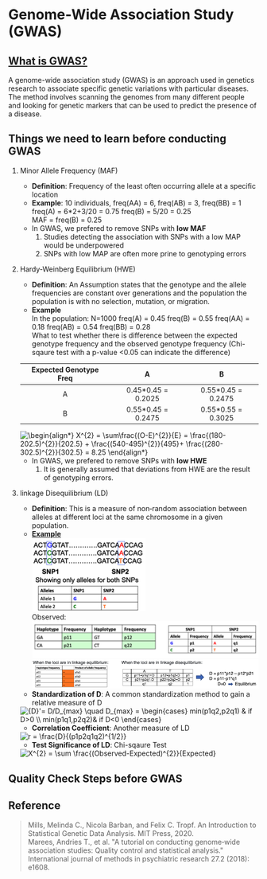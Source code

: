 # Genome-Wide Association Study (GWAS)

## [What is GWAS?](https://www.genome.gov/genetics-glossary/Genome-Wide-Association-Studies)
A genome-wide association study (GWAS) is an approach used in genetics research to associate specific genetic variations with particular diseases. The method involves scanning the genomes from many different people and looking for genetic markers that can be used to predict the presence of a disease.  

## Things we need to learn before conducting GWAS  

1. Minor Allele Frequency (MAF)    
   * **Definition**: Frequency of the least often occurring allele at a specific location   
   * **Example**: 10 individuals, freq(AA) = 6, freq(AB) = 3, freq(BB) = 1   
     freq(A) = 6*2+3/20 = 0.75 freq(B) = 5/20 = 0.25   
     MAF = freq(B) = 0.25  
   * In GWAS, we prefered to remove SNPs with **low MAF**
     1. Studies detecting the association with SNPs with a low MAP would be underpowered
     2. SNPs with low MAP are often more prine to genotyping errors  
   
2. Hardy-Weinberg Equilibrium (HWE)  
   * **Definition**: An Assumption states that the genotype and the allele frequencies are constant over generations and the population the population is with no selection, mutation, or migration.    
   * **Example**    
   In the population: 
   N=1000 freq(A) = 0.45 freq(B) = 0.55 freq(AA) = 0.18 freq(AB) = 0.54 freq(BB) = 0.28  
   What to test whether there is difference between the expected genotype frequency and the observed genotype frequency (Chi-sqaure test with a p-value <0.05 can indicate the difference)  

   | Expected Genotype Freq |A                   | B                 |
   |:----------------------:|:------------------:| :----------------:|
   | A                      | 0.45*0.45 = 0.2025 | 0.55*0.45 = 0.2475|
   | B                      | 0.55*0.45 = 0.2475 | 0.55*0.55 = 0.3025|         

    <img src="https://latex.codecogs.com/gif.latex?\begin{align*}&space;X^{2}&space;=&space;\sum\frac{(O-E)^{2}}{E}&space;=&space;\frac{(180-202.5)^{2}}{202.5}&space;&plus;&space;\frac{(540-495)^{2}}{495}&plus;&space;\frac{(280-302.5)^{2}}{302.5}&space;=&space;8.25&space;\end{align*}" title="\begin{align*} X^{2} = \sum\frac{(O-E)^{2}}{E} = \frac{(180-202.5)^{2}}{202.5} + \frac{(540-495)^{2}}{495}+ \frac{(280-302.5)^{2}}{302.5} = 8.25 \end{align*}" />    
    
   * In GWAS, we prefered to remove SNPs with **low HWE**  
     1. It is generally assumed that deviations from HWE are the result of genotyping errors.  
 
3. linkage Disequilibrium (LD)
    * **Definition**: This is a measure of non‐random association between alleles at different loci at the same chromosome in a given population.   
    * **[Example](https://pbgworks.org/sites/pbgworks.org/files/measuresoflinkagedisequilibrium-111119214123-phpapp01_0.pdf)**   
    ![basic](https://raw.githubusercontent.com/yijinxiang777/Images/master/data.png)    
    Observed:  
    ![OBSERVED](https://raw.githubusercontent.com/yijinxiang777/Images/master/observed.png)     
    ![EorD](https://raw.githubusercontent.com/yijinxiang777/Images/master/expcedt.png)  
    * **Standardization of D**: A common standardization method to gain a relative measure of D  
    <img src="https://latex.codecogs.com/gif.latex?{D}'=&space;D/D_{max}&space;\quad&space;D_{max}&space;=&space;\begin{cases}&space;min(p1q2,p2q1)&space;&&space;if&space;D>0&space;\\&space;min(p1q1,p2q2)&&space;if&space;D<0&space;\end{cases}" title="{D}'= D/D_{max} \quad D_{max} = \begin{cases} min(p1q2,p2q1) & if D>0 \\ min(p1q1,p2q2)& if D<0 \end{cases}" />  
    
    * **Correlation Coefficient**: Another measure of LD   
    <img src="https://latex.codecogs.com/gif.latex?r&space;=&space;\frac{D}{(p1p2q1q2)^{1/2}}" title="r = \frac{D}{(p1p2q1q2)^{1/2}}" />    
    
    * **Test Significance of LD**: Chi-sqaure Test    
    <img src="https://latex.codecogs.com/gif.latex?X^{2}&space;=&space;\sum&space;\frac{(Observed-Expected)^{2}}{Expected}" title="X^{2} = \sum \frac{(Observed-Expected)^{2}}{Expected}" />  
    
## Quality Check Steps before GWAS  

## Reference   
> Mills, Melinda C., Nicola Barban, and Felix C. Tropf. An Introduction to Statistical Genetic Data Analysis. MIT Press, 2020.  
Marees, Andries T., et al. "A tutorial on conducting genome‐wide association studies: Quality control and statistical analysis." International journal of methods in psychiatric research 27.2 (2018): e1608.
       
